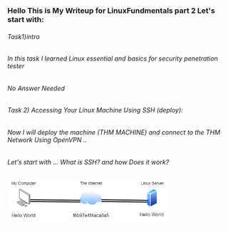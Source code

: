 ### Hello This is My Writeup for LinuxFundmentals part 2  Let's start with: 
###### Task1)intro 
###### In this task  I learned Linux essential and basics for security penetration tester  
###### No Answer Needed   
###### Task 2) Accessing Your Linux Machine Using SSH (deploy):  
###### Now I will deploy the machine (THM MACHINE) and connect to the THM Network Using OpenVPN ..
###### Let's start with ... What is SSH?  and how Does it work?  
![Tux, the Linux mascot](/ssh.png) 
###### 
###### 
###### 
######  
###### 
###### 
###### 
###### 
###### 
###### 
###### 
######  
######  